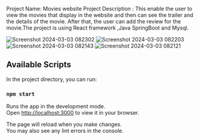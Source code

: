 Project Name: Movies website
Project Description : This enable the user to view the movies that display in the website and then can see the trailer and the details of the movie. After that, the user  can add the review for the movie.The project is using React framework ,Java SpringBoot and Mysql.

![Screenshot 2024-03-03 082302](https://github.com/ChunLoon/movie_web_frontend/assets/104199648/f158118b-dae4-4939-82bf-b7751e3b75ce)
![Screenshot 2024-03-03 082203](https://github.com/ChunLoon/movie_web_frontend/assets/104199648/9d4f525c-68a7-464b-8ab1-c2237f8c71af)
![Screenshot 2024-03-03 082143](https://github.com/ChunLoon/movie_web_frontend/assets/104199648/358e7a4f-1980-424d-a2ab-65ba571314b2)
![Screenshot 2024-03-03 082121](https://github.com/ChunLoon/movie_web_frontend/assets/104199648/2125de4c-b816-4117-8868-1172020710cc)

## Available Scripts

In the project directory, you can run:

### `npm start`

Runs the app in the development mode.\
Open [http://localhost:3000](http://localhost:3000) to view it in your browser.

The page will reload when you make changes.\
You may also see any lint errors in the console.

